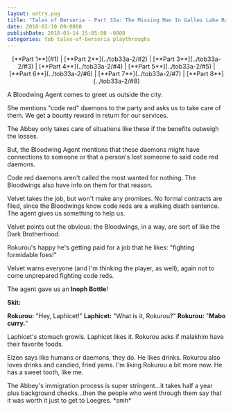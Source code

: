 ```yaml
---
layout: entry.pug
title: "Tales of Berseria - Part 33a: The Missing Man In Galles Lake Road (Part 1)"
date: 2018-02-10 09-0800
publishDate: 2018-03-14 15:05:00 -0800
categories: tob tales-of-berseria playthroughs
---
```


<p style="text-align: center;">[**Part 1**](#1) | [**Part 2**](../tob33a-2/#2) | [**Part 3**](../tob33a-2/#3) | [**Part 4**](../tob33a-2/#4) | [**Part 5**](../tob33a-2/#5) | [**Part 6**](../tob33a-2/#6) | [**Part 7**](../tob33a-2/#7) | [**Part 8**](../tob33a-2/#8)</p>

<a name="1"></a>

A Bloodwing Agent comes to greet us outside the city.

She mentions "code red" daemons to the party and asks us to take care of them. We get a bounty reward in return for our services.

The Abbey only takes care of situations like these if the benefits outweigh the losses.

But, the Bloodwing Agent mentions that these daemons might have connections to someone or that a person's lost someone to said code red daemons.

Code red daemons aren't called the most wanted for nothing. The Bloodwings also have info on them for that reason.

Velvet takes the job, but won't make any promises. No formal contracts are filed, since the Bloodwings know code reds are a walking death sentence. The agent gives us something to help us.

Velvet points out the obvious: the Bloodwings, in a way, are sort of like the Dark Brotherhood.

Rokurou's happy he's getting paid for a job that he likes: "fighting formidable foes!"

Velvet warns everyone (and I'm thinking the player, as well), again not to come unprepared fighting code reds.

The agent gave us an **Inoph Bottle**!

**Skit:**

**Rokurou:** "Hey, Laphicet!"
**Laphicet:** "What is it, Rokurou?"
**Rokurou:** "**Mabo curry.**"

Laphicet's stomach growls. Laphicet likes it. Rokurou asks if malakhim have their favorite foods.

Eizen says like humans or daemons, they do. He likes drinks. Rokurou also loves drinks and candied, fried yams. I'm liking Rokurou a bit more now. He has a sweet tooth, like me.

The Abbey's immigration process is super stringent...it takes half a year plus background checks...then the people who went through them say that it was worth it just to get to Loegres. \*smh\* 